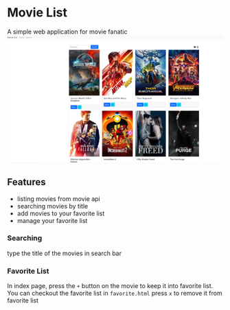 # Movie List
A simple web application for movie fanatic
![Alt text](alt1.png)


## Features
- listing movies from movie api
- searching movies by title
- add movies to your favorite list
- manage your favorite list

### Searching
type the title of the movies in search bar
### Favorite List
In index page, press the `+` button on the movie to keep it into favorite list.
You can checkout the favorite list in `favorite.html`
press `x` to remove it from favorite list